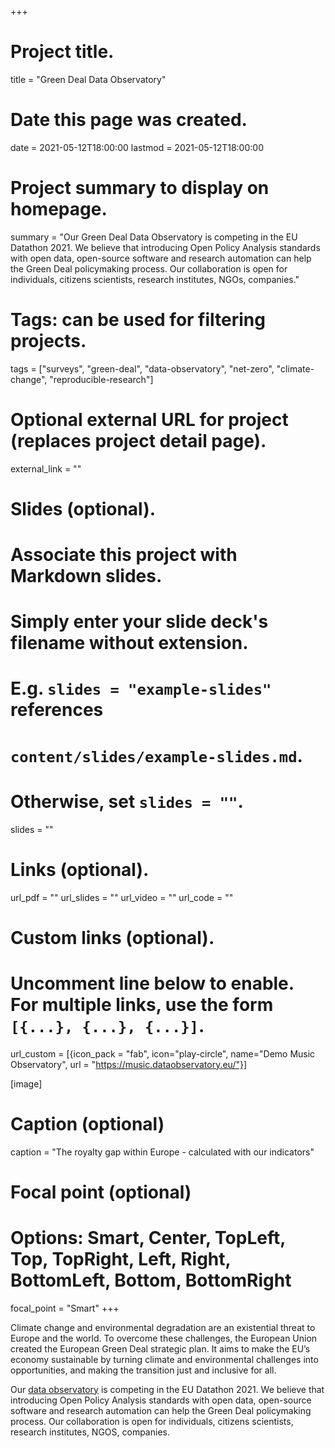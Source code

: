 +++
# Project title.
title = "Green Deal Data Observatory"

# Date this page was created.
date = 2021-05-12T18:00:00
lastmod = 2021-05-12T18:00:00

# Project summary to display on homepage.
summary = "Our Green Deal Data Observatory is competing in the EU Datathon 2021. We believe that introducing Open Policy Analysis standards with open data, open-source software and research automation can help the Green Deal policymaking process. Our collaboration is open for individuals, citizens scientists, research institutes, NGOs, companies."

# Tags: can be used for filtering projects.
tags = ["surveys", "green-deal", "data-observatory", "net-zero", "climate-change", "reproducible-research"]

# Optional external URL for project (replaces project detail page).
external_link = ""

# Slides (optional).
#   Associate this project with Markdown slides.
#   Simply enter your slide deck's filename without extension.
#   E.g. `slides = "example-slides"` references 
#   `content/slides/example-slides.md`.
#   Otherwise, set `slides = ""`.
slides = ""

# Links (optional).
url_pdf = ""
url_slides = ""
url_video = ""
url_code = ""

# Custom links (optional).
#   Uncomment line below to enable. For multiple links, use the form `[{...}, {...}, {...}]`.
url_custom = [{icon_pack = "fab", icon="play-circle", name="Demo Music Observatory", url = "https://music.dataobservatory.eu/"}]

[image]
  # Caption (optional)
  caption = "The royalty gap within Europe - calculated with our indicators"
  
  # Focal point (optional)
  # Options: Smart, Center, TopLeft, Top, TopRight, Left, Right, BottomLeft, Bottom, BottomRight
  focal_point = "Smart"
+++

Climate change and environmental degradation are an existential threat to Europe and the world. To overcome these challenges, the European Union created the European Green Deal strategic plan. It aims to make the EU’s economy sustainable by turning climate and environmental challenges into opportunities, and making the transition just and inclusive for all.

Our [data observatory](http://greendeal.dataobservatory.eu/) is competing in the EU Datathon 2021. We believe that introducing Open Policy Analysis standards with open data, open-source software and research automation can help the Green Deal policymaking process. Our collaboration is open for individuals, citizens scientists, research institutes, NGOS, companies.
